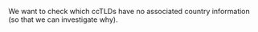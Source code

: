 We want to check which ccTLDs have no associated country information (so that we can investigate why).
